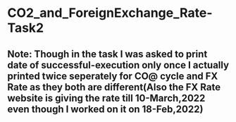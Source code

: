# CO2_and_ForeignExchange_Rate-Task2
## Note: Though in the task I was asked to print date of successful-execution only once I actually printed twice seperately for CO@ cycle and FX Rate as they both are different(Also the FX Rate website is giving the rate till 10-March,2022 even though I worked on it on 18-Feb,2022)
